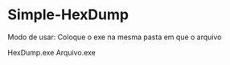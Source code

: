 # Simple-HexDump
 Modo de usar: Coloque o exe na mesma pasta em que o arquivo
 
<p>HexDump.exe Arquivo.exe</p>
